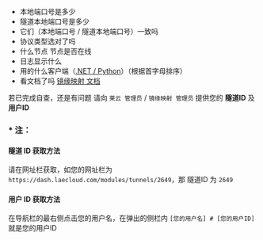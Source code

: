 - 本地端口号是多少
- 隧道本地端口号是多少
- 它们（本地端口号 / 隧道本地端口号）一致吗
- 协议类型选对了吗
- 什么节点 节点是否在线
- 日志显示什么
- 用的什么客户端（[.NET / Python](https://dash.laecloud.com/modules/tunnels/downloads)）（根据首字母排序）
- 看文档了吗 [镜缘映射 文档](https://docs.mefrp.com)

若已完成自查，还是有问题 请向 `莱云 管理员` / `镜缘映射 管理员` 提供您的 **隧道ID** 及 **用户ID**

### \* 注：
#### 隧道 ID 获取方法
请在网址栏获取，如您的网址栏为 `https://dash.laecloud.com/modules/tunnels/2649`，那 隧道ID 为 `2649`

#### 用户 ID 获取方法
在导航栏的最右侧点击您的用户名，在弹出的侧栏内 `[您的用户名] # [您的用户ID]` 就是您的用户ID